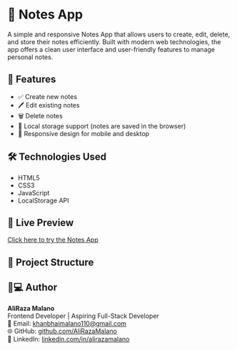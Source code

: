 # 📝 Notes App

A simple and responsive Notes App that allows users to create, edit, delete, and store their notes efficiently. Built with modern web technologies, the app offers a clean user interface and user-friendly features to manage personal notes.

## 🚀 Features

- ✅ Create new notes
- 🖊️ Edit existing notes
- 🗑️ Delete notes
- 💾 Local storage support (notes are saved in the browser)
- 📱 Responsive design for mobile and desktop

## 🛠️ Technologies Used

- HTML5
- CSS3
- JavaScript
- LocalStorage API

## 🔗 Live Preview

[Click here to try the Notes App](/https://aliraza-malano.github.io/Notes_App/)

## 📂 Project Structure

## 👨💻 Author

**AliRaza Malano**  
Frontend Developer | Aspiring Full-Stack Developer  
📧 Email: khanbhaimalano110@gmail.com  
🌐 GitHub: [github.com/AliRazaMalano](https://github.com/AliRaza-Malano)  
🔗 LinkedIn: [linkedin.com/in/alirazamalano](linkedin.com/in/aliraza-malano-bb4898361)

